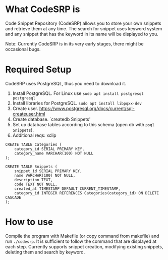 # What CodeSRP is
Code Snippet Repository (CodeSRP) allows you to store your own snippets and retrieve them at any time.
The search for snippet uses keyword system and any snippet that has the keyword in its name
will be displayed to you.

Note: Currently CodeSRP is in its very early stages, there might be occasional bugs.
# Required Setup
CodeSRP uses PostgreSQL, thus you need to download it.
1. Install PostgreSQL. For Linux use `sudo apt install postgresql postgresql`
2. Install libraries for PostgreSQL. `sudo apt install libpqxx-dev`
3. Create user. https://www.postgresql.org/docs/current/sql-createuser.html
4. Create database. `createdb Snippets'
5. Set up database tables according to this schema (open db with `psql Snippets`).
6. Additional reqs: xclip
```
CREATE TABLE Categories (
    category_id SERIAL PRIMARY KEY,
    category_name VARCHAR(100) NOT NULL
);

CREATE TABLE Snippets (
    snippet_id SERIAL PRIMARY KEY,
    name VARCHAR(100) NOT NULL,
    description TEXT,
    code TEXT NOT NULL,
    created_at TIMESTAMP DEFAULT CURRENT_TIMESTAMP,
    category_id INTEGER REFERENCES Categories(category_id) ON DELETE CASCADE
);
```
# How to use
Compile the program with Makefile (or copy command from makefile) and run `./codesrp`. 
It is sufficient to follow the command that are displayed at each step.
Currently supports snippet creation, modifying existing snippets, deleting them and search by keyword.